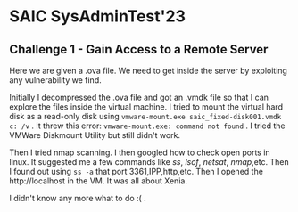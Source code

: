 # SAIC SysAdminTest'23

## Challenge 1 - Gain Access to a Remote Server

Here we are given a .ova file. We need to get inside the server by exploiting any vulnerability we find.

Initially I decompressed the .ova file and got an .vmdk file so that I can explore the files inside the virtual machine. I tried to mount the virtual hard disk as a read-only disk using `vmware-mount.exe saic_fixed-disk001.vmdk c: /v` . It threw this error: `vmware-mount.exe: command not found` . I tried the VMWare Diskmount Utility but still didn't work. 

Then I tried nmap scanning. I then googled how to check open ports in linux. It suggested me a few commands like *ss*, *lsof*, *netsat*, *nmap*,etc. Then I found out using `ss -a` that port 3361,IPP,http,etc. Then I opened the http://localhost in the VM. It was all about Xenia. 

I didn't know any more what to do :( .